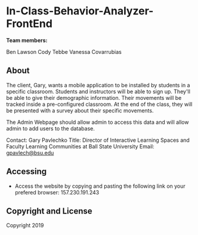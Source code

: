 # In-Class-Behavior-Analyzer-FrontEnd

**Team members:**
  
  Ben Lawson 
  Cody Tebbe
  Vanessa Covarrubias

## About

The client, Gary, wants a mobile application to be installed by students in a specific classroom. Students and instructors will be able to sign up. They'll be able to give their demographic information. Their movements will be tracked inside a pre-configured classroom. At the end of the class, they will be presented with a survey about their specific movements. 

The Admin Webpage should allow admin to access this data and will allow admin to add users to the database.

Contact: Gary Pavlechko
Title: Director of Interactive Learning Spaces and Faculty Learning Communities at Ball State University
Email: gpavlech@bsu.edu

## Accessing

* Access the website by copying and pasting the following link on your prefered browser:
157.230.191.243

## Copyright and License

Copyright 2019
